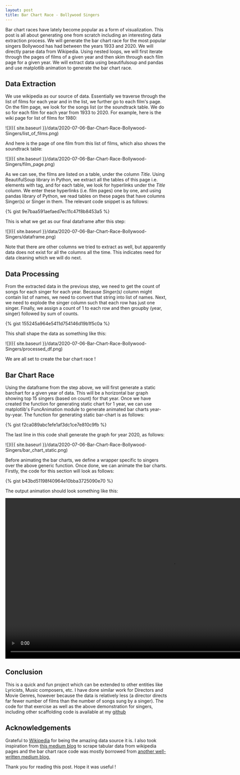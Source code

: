 ```yaml
---
layout: post
title: Bar Chart Race - Bollywood Singers
---
```


Bar chart races have lately become popular as a form of visualization. This post is all about
generating one from scratch including an interesting data extraction process. We 
will generate the bar chart race for the most popular singers Bollywood has had between the years 1933 
and 2020. We will directly parse data from Wikipedia. Using nested loops, we will first iterate 
through the pages of films of a given year and then skim through each film page for a given year. We 
will extract data using beautifulsoup and pandas and use matplotlib animation to generate the bar chart 
race.

## Data Extraction

We use wikipedia as our source of data. Essentially we traverse through the list of films for each year 
and in the list, we further go to each film's page. On the film page, we look for the songs list (or the
soundtrack table. We do so for each film for each year from 1933 to 2020. For example, here is the wiki 
page for list of films for 1980:

![]({{ site.baseurl }}/data/2020-07-06-Bar-Chart-Race-Bollywood-Singers/list_of_films.png)

And here is the page of one film from this list of films, which also shows the soundtrack table:

![]({{ site.baseurl }}/data/2020-07-06-Bar-Chart-Race-Bollywood-Singers/film_page.png)

As we can see, the films are listed on a table, under the column _Title_. Using BeautifulSoup library in 
Python, we extract all the tables of this page i.e. elements with <table> tag, and for each table, we 
look for hyperlinks under the _Title_ column. We enter these hyperlinks (i.e. film pages) one by one, 
and using pandas library of Python, we read tables on these pages that have columns Singer(s) or Singer 
in them. The relevant code snippet is as follows:
 
{% gist 9e7baa591aefaed7ec11c47f8b8453a5 %}

This is what we get as our final dataframe after this step:

![]({{ site.baseurl }}/data/2020-07-06-Bar-Chart-Race-Bollywood-Singers/dataframe.png)

Note that there are other columns we tried to extract as well, but apparently data does not exist for 
all the columns all the time. This indicates need for data cleaning which we will do next.

 
## Data Processing

From the extracted data in the previous step, we need to get the count of songs for each singer for each 
year. Because _Singer(s)_ column might contain list of names, we need to convert that string into list 
of names. Next, we need to explode the singer column such that each row has just one singer. Finally, we
assign a count of 1 to each row and then groupby (year, singer) followed by sum of counts.

{% gist 155245a964e5411d754146d19b1f5c0a %}

This shall shape the data as something like this:

![]({{ site.baseurl }}/data/2020-07-06-Bar-Chart-Race-Bollywood-Singers/processed_df.png)

We are all set to create the bar chart race !

## Bar Chart Race 

Using the dataframe from the step above, we will first generate a static barchart for a given year of
data. This will be a horizontal bar graph showing top 15 singers (based on count) for that year. Once
we have created the function for generating static chart for 1 year, we can use matplotlib's FuncAnimation
module to generate animated bar charts year-by-year. The function for generating static bar-chart is as follows:

{% gist f2ca089abc1efe1af3dc1ce7e810c9fb %}

The last line in this code shall generate the graph for year 2020, as follows:

![]({{ site.baseurl }}/data/2020-07-06-Bar-Chart-Race-Bollywood-Singers/bar_chart_static.png)

Before animating the bar charts, we define a wrapper specific to singers over the above generic function. 
Once done, we can animate the bar charts. Firstly, the code for this section will look as follows:

{% gist b43bd51198f40964e10bba3725090e70 %}
 
The output animation should look something like this:
 
 <video width="1040" height="500" autoplay loop>
  <source src="{{ site.baseurl }}/data/2020-07-06-Bar-Chart-Race-Bollywood-Singers/top_bollywood_singers_race.mp4" type="video/mp4">
Your browser does not support the video tag.
</video> 

## Conclusion

This is a quick and fun project which can be extended to other entities like Lyricists, Music composers, 
etc. I have done similar work for Directors and Movie Genres, however because the data is relatively less
(a director directs far fewer number of films than the number of songs sung by a singer). The code
for that exercise as well as the above demonstration for singers, including other scaffolding code is 
available at my [github](https://github.com/arj7192/bollywood_singers_bar_chart_race)

## Acknowledgements

Grateful to [Wikipedia](https://en.wikipedia.org/) for being the amazing data source it is. I also took
inspiration from [this medium blog](https://medium.com/analytics-vidhya/web-scraping-wiki-tables-using-beautifulsoup-and-python-6b9ea26d8722)
 to scrape tabular data from wikipedia pages and the bar chart race code was mostly borrowed from 
 [another well-written medium blog.](https://towardsdatascience.com/bar-chart-race-in-python-with-matplotlib-8e687a5c8a41)


Thank you for reading this post. Hope it was useful !